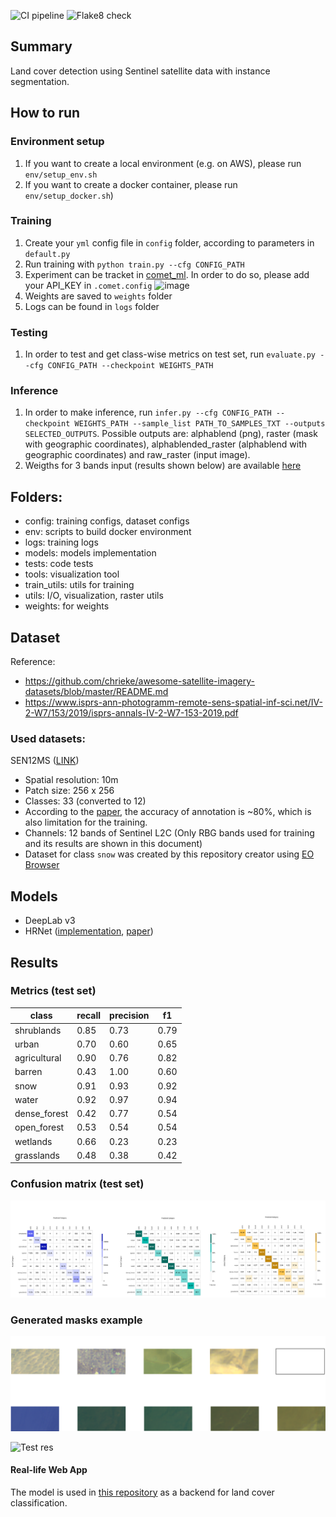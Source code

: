 ![CI pipeline](https://github.com/mintusf/land_cover_tracking/actions/workflows/unittests.yml/badge.svg?branch=main)
![Flake8 check](https://github.com/mintusf/land_cover_tracking/actions/workflows/flake8.yml/badge.svg?branch=main)

## Summary
Land cover detection using Sentinel satellite data with instance segmentation.

## How to run

### Environment setup
1. If you want to create a local environment (e.g. on AWS), please run `env/setup_env.sh`
2. If you want to create a docker container, please run `env/setup_docker.sh`)

### Training
1. Create your `yml` config file in `config` folder, according to parameters in `default.py`
2. Run training with `python train.py --cfg CONFIG_PATH`
3. Experiment can be tracket in [comet_ml](https://www.comet.ml/site/). In order to do so, please add your API_KEY in `.comet.config`
![image](https://user-images.githubusercontent.com/40537332/144704820-cf51f1a0-61f0-40f9-859b-1c90d386d131.png)
4. Weights are saved to `weights` folder
5. Logs can be found in `logs` folder

### Testing
1. In order to test and get class-wise metrics on test set, run `evaluate.py --cfg CONFIG_PATH --checkpoint WEIGHTS_PATH`

### Inference
1. In order to make inference, run `infer.py --cfg CONFIG_PATH --checkpoint WEIGHTS_PATH --sample_list PATH_TO_SAMPLES_TXT --outputs SELECTED_OUTPUTS`. Possible outputs are: alphablend (png), raster (mask with geographic coordinates), alphablended_raster (alphablend with geographic coordinates) and raw_raster (input image).
2. Weigths for 3 bands input (results shown below) are available [here](https://drive.google.com/file/d/1REnApKRIkTvpRRLAbheBX_4OFJKQtp0N/view)

## Folders:
* config: training configs, dataset configs
* env: scripts to build docker environment
* logs: training logs
* models: models implementation
* tests: code tests
* tools: visualization tool
* train_utils: utils for training
* utils: I/O, visualization, raster utils
* weights: for weights

## Dataset
Reference:
* https://github.com/chrieke/awesome-satellite-imagery-datasets/blob/master/README.md
* https://www.isprs-ann-photogramm-remote-sens-spatial-inf-sci.net/IV-2-W7/153/2019/isprs-annals-IV-2-W7-153-2019.pdf

### Used datasets:
SEN12MS ([LINK](https://mediatum.ub.tum.de/1474000))
* Spatial resolution: 10m
* Patch size: 256 x 256
* Classes: 33 (converted to 12)
* According to the [paper](https://www.isprs-ann-photogramm-remote-sens-spatial-inf-sci.net/IV-2-W7/153/2019/isprs-annals-IV-2-W7-153-2019.pdf), the accuracy of annotation is ~80%, which is also limitation for the training.
* Channels: 12 bands of Sentinel L2C (Only RBG bands used for training and its results are shown in this document)
* Dataset for class `snow` was created by this repository creator using [EO Browser](https://apps.sentinel-hub.com/eo-browser/)


## Models
* DeepLab v3
* HRNet ([implementation](https://github.com/HRNet/HRNet-Semantic-Segmentation), [paper](https://arxiv.org/pdf/1904.04514.pdf))


## Results

### **Metrics (test set)**

| class | recall | precision  |      f1|
|-|-|-|-|
| shrublands    | 0.85 |  0.73  |0.79|
| urban         | 0.70 |  0.60  |0.65|
| agricultural  | 0.90 |  0.76  |0.82|
| barren        | 0.43 |  1.00  |0.60|
| snow          | 0.91 |  0.93  |0.92|
| water         | 0.92 |  0.97  |0.94|
| dense_forest  | 0.42 |  0.77  |0.54|
| open_forest   | 0.53 |  0.54  |0.54|
| wetlands      | 0.66 |  0.23  |0.23|
| grasslands    | 0.48 |  0.38  |0.42|


### **Confusion matrix (test set)**
![Confusion_matrix](assets/matrix.png)


### **Generated masks example**

![Colors](assets/colors.png)

![Test res](assets/test_res.jpg)

#### Real-life Web App
The model is used in [this repository](https://github.com/mintusf/land_cover_tracking) as a backend for land cover classification.
